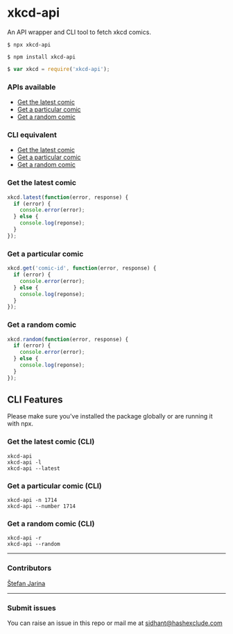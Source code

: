 # xkcd-api
An API wrapper and CLI tool to fetch xkcd comics.

```
$ npx xkcd-api
```

```
$ npm install xkcd-api
```

```javascript
$ var xkcd = require('xkcd-api');
```

### APIs available
* [Get the latest comic](#get_latest)
* [Get a particular comic](#get_comic)
* [Get a random comic](#get_random)

### CLI equivalent
* [Get the latest comic](#get_latest_cli)
* [Get a particular comic](#get_comic_cli)
* [Get a random comic](#get_random_cli)

### <a name="get_latest"></a>Get the latest comic
```javascript
xkcd.latest(function(error, response) {
  if (error) {
    console.error(error);
  } else {
    console.log(reponse);
  }
});
```

### <a name="get_comic"></a>Get a particular comic
```javascript
xkcd.get('comic-id', function(error, response) {
  if (error) {
    console.error(error);
  } else {
    console.log(reponse);
  }
});
```

### <a name="get_random"></a>Get a random comic
```javascript
xkcd.random(function(error, response) {
  if (error) {
    console.error(error);
  } else {
    console.log(reponse);
  }
});
```

## CLI Features
Please make sure you've installed the package globally or are running it with npx.

### <a name="get_latest_cli"></a>Get the latest comic (CLI)
```
xkcd-api
xkcd-api -l
xkcd-api --latest
```

### <a name="get_comic_cli"></a>Get a particular comic (CLI)
```
xkcd-api -n 1714
xkcd-api --number 1714
```

### <a name="get_random_cli"></a>Get a random comic (CLI)
```
xkcd-api -r
xkcd-api --random
```

---
### Contributors
[Štefan Jarina](https://github.com/stefanjarina)

---
### Submit issues
You can raise an issue in this repo or mail me at sidhant@hashexclude.com
